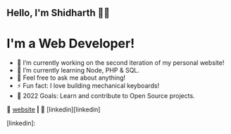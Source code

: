 ## Hello, I'm Shidharth 👨‍💻
# I'm a Web Developer!

-   🔭 I’m currently working on the second iteration of my personal website!
-   🌱 I’m currently learning Node, PHP & SQL.
-   💬 Feel free to ask me about anything!
-   ⚡️ Fun fact: I love building mechanical keyboards!
-   🥅 2022 Goals: Learn and contribute to Open Source projects.

🏡 [website][website] **|** 
👔 [linkedin][linkedin]

[website]: https://shidharthlimboo.netlify.app
[linkedin]: 
